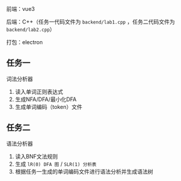 前端：vue3

后端：C++（任务一代码文件为 `backend/lab1.cpp` ，任务二代码文件为 `backend/lab2.cpp`）

打包：electron

## 任务一

词法分析器

1. 读入单词正则表达式
2. 生成NFA/DFA/最小化DFA
3. 生成单词编码（token）文件

## 任务二

语法分析器

1. 读入BNF文法规则
2. 生成 `lR(0) DFA 图` / `SLR(1) 分析表`
3. 根据任务一生成的单词编码文件进行语法分析并生成语法树